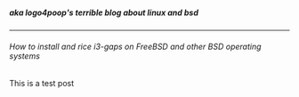 ##### aka logo4poop's terrible blog about linux and bsd
***
###### How to install and rice i3-gaps on FreeBSD and other BSD operating systems
This is a test post
<script>
var idcomments_acct = '0878d334f6038131b9cfc1f9d2e720ce';
var idcomments_post_id;
var idcomments_post_url;
</script>
<span id="IDCommentsPostTitle" style="display:none"></span>
<script type='text/javascript' src='https://www.intensedebate.com/js/genericCommentWrapperV2.js'></script>
